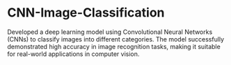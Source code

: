 # CNN-Image-Classification
Developed a deep learning model using Convolutional Neural Networks (CNNs) to classify images into different categories. The model successfully demonstrated high accuracy in image recognition tasks, making it suitable for real-world applications in computer vision.
